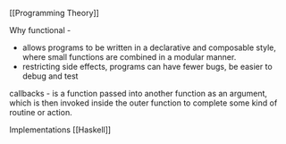 [[Programming Theory]]

Why functional - 
* allows programs to be written in a declarative and composable style, where small functions are combined in a modular manner.
* restricting side effects, programs can have fewer bugs, be easier to debug and test

callbacks - is a function passed into another function as an argument, which is then invoked inside the outer function to complete some kind of routine or action.

Implementations
[[Haskell]]